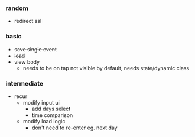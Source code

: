 ### random
* redirect ssl

### basic
* ~~save single event~~
* ~~load~~
* view body
  * needs to be on tap not visible by default, needs state/dynamic class

### intermediate
* recur
  * modify input ui
    * add days select
    * time comparison
  * modify load logic
    * don't need to re-enter eg. next day